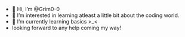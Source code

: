 - 👋 Hi, I’m @Grim0-0
- 👀 I’m interested in learning atleast a little bit about the coding world.
- 🌱 I’m currently learning basics >_<
- looking forward to any help coming my way! 

<!---
Grim0-0/Grim0-0 is a ✨ special ✨ repository because its `README.md` (this file) appears on your GitHub profile.
You can click the Preview link to take a look at your changes.
--->
